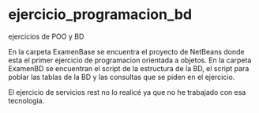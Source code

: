 # ejercicio_programacion_bd
ejercicios de POO y BD


En la carpeta ExamenBase se encuentra el proyecto de NetBeans donde esta el primer ejercicio de programacion orientada a objetos.
En la carpeta ExamenBD se encuentran el script de la estructura de la BD, el script para poblar las tablas de la BD y las consultas
que se piden en el ejercicio.

El ejercicio de servicios rest no lo realicé ya que no he trabajado con esa tecnologia.
